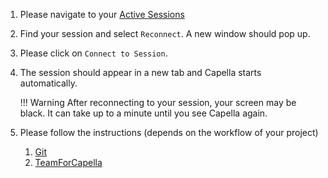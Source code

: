<!--
 ~ SPDX-FileCopyrightText: Copyright DB Netz AG and the capella-collab-manager contributors
 ~ SPDX-License-Identifier: Apache-2.0
 -->

1. Please navigate to your <a href="/" target="_blank">Active Sessions</a>
2. Find your session and select `Reconnect`. A new window should pop up.
3. Please click on `Connect to Session`.
4. The session should appear in a new tab and Capella starts automatically.
   <!-- prettier-ignore -->
    !!! Warning
         After reconnecting to your session, your screen may be black. It can take up
         to a minute until you see Capella again.

5. Please follow the instructions (depends on the workflow of your project)
   <!-- prettier-ignore -->
    1. [Git](flows/git.md)
    2. [TeamForCapella](flows/t4c.md)
